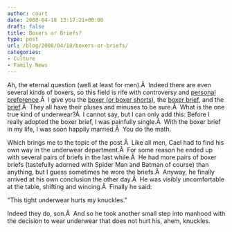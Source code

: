 ```yaml
---
author: court
date: 2008-04-18 13:17:21+00:00
draft: false
title: Boxers or Briefs?
type: post
url: /blog/2008/04/18/boxers-or-briefs/
categories:
- Culture
- Family News
---
```


Ah, the eternal question (well at least for men).Â  Indeed there are even several kinds of boxers, so this field is rife with controversy and [personal preference](http://www.slate.com/id/2143313/nav/tap1/).Â  I give you the [boxer (or boxer shorts)](http://en.wikipedia.org/wiki/Boxer_shorts), the [boxer brief](http://en.wikipedia.org/wiki/Boxer_briefs), and the [brief](http://en.wikipedia.org/wiki/Briefs).Â  They all have their pluses and minuses to be sure.Â  What is the one true kind of underwear?Â  I cannot say, but I can only add this: Before I really adopted the boxer brief, I was painfully single.Â  With the boxer brief in my life, I was soon happily married.Â  You do the math.

Which brings me to the topic of the post.Â  Like all men, Cael had to find his own way in the underwear department.Â  For some reason he ended up with several pairs of briefs in the last while.Â  He had more pairs of boxer briefs (tastefully adorned with Spider Man and Batman of course) than anything, but I guess sometimes he wore the briefs.Â  Anyway, he finally arrived at his own conclusion the other day.Â  He was visibly uncomfortable at the table, shifting and wincing.Â  Finally he said:

"This tight underwear hurts my knuckles."

Indeed they do, son.Â  And so he took another small step into manhood with the decision to wear underwear that does not hurt his, ahem, knuckles.
